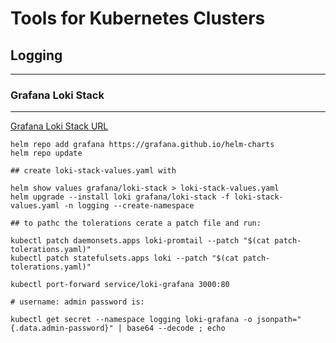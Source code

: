 # Tools for Kubernetes Clusters

## Logging

---

### Grafana Loki Stack

---

[Grafana Loki Stack URL](https://grafana.com/docs/loki/latest/installation/helm/)

```
helm repo add grafana https://grafana.github.io/helm-charts
helm repo update

## create loki-stack-values.yaml with

helm show values grafana/loki-stack > loki-stack-values.yaml
helm upgrade --install loki grafana/loki-stack -f loki-stack-values.yaml -n logging --create-namespace

## to pathc the tolerations cerate a patch file and run:

kubectl patch daemonsets.apps loki-promtail --patch "$(cat patch-tolerations.yaml)"
kubectl patch statefulsets.apps loki --patch "$(cat patch-tolerations.yaml)"

kubectl port-forward service/loki-grafana 3000:80

# username: admin password is:

kubectl get secret --namespace logging loki-grafana -o jsonpath="{.data.admin-password}" | base64 --decode ; echo
```
